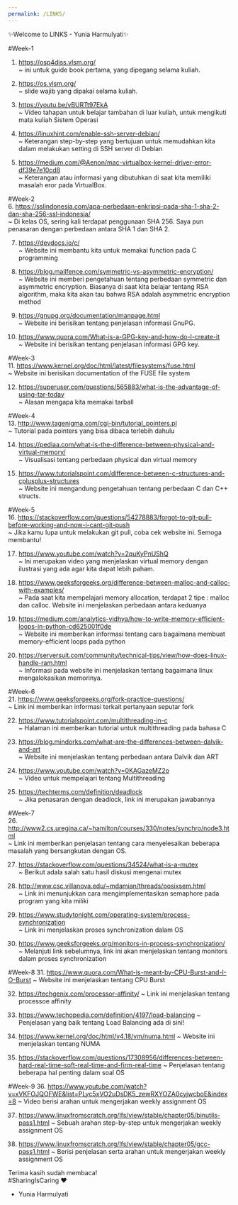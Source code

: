 ```yaml
---
permalink: /LINKS/
---
```


✨Welcome to LINKS - Yunia Harmulyati✨

#Week-1

1. https://osp4diss.vlsm.org/  
   ~ ini untuk guide book pertama, yang dipegang selama kuliah.

2. https://os.vlsm.org/  
   ~ slide wajib yang dipakai selama kuliah.

3. https://youtu.be/vBURTt97EkA  
   ~ Video tahapan untuk belajar tambahan di luar kuliah, untuk mengikuti mata kuliah Sistem Operasi

4. https://linuxhint.com/enable-ssh-server-debian/  
   ~ Keterangan step-by-step yang bertujuan untuk memudahkan kita dalam melakukan setting di SSH server di Debian

5. https://medium.com/@Aenon/mac-virtualbox-kernel-driver-error-df39e7e10cd8  
   ~ Keterangan atau informasi yang dibutuhkan di saat kita memiliki masalah eror pada VirtualBox.

#Week-2  
6. https://sslindonesia.com/apa-perbedaan-enkripsi-pada-sha-1-sha-2-dan-sha-256-ssl-indonesia/  
~ Di kelas OS, sering kali terdapat penggunaan SHA 256. Saya pun penasaran dengan perbedaan antara SHA 1 dan SHA 2.

7. https://devdocs.io/c/  
   ~ Website ini membantu kita untuk memakai function pada C programming

8. https://blog.mailfence.com/symmetric-vs-asymmetric-encryption/  
   ~ Website ini memberi pengetahuan tentang perbedaan symmetric dan asymmetric encryption. Biasanya di saat kita belajar tentang RSA algorithm, maka kita akan tau bahwa RSA adalah asymmetric encryption method

9. https://gnupg.org/documentation/manpage.html  
   ~ Website ini berisikan tentang penjelasan informasi GnuPG.

10. https://www.quora.com/What-is-a-GPG-key-and-how-do-I-create-it  
    ~ Website ini berisikan tentang penjelasan informasi GPG key.

#Week-3  
11. https://www.kernel.org/doc/html/latest/filesystems/fuse.html  
~ Website ini berisikan documentation of the FUSE file system

12. https://superuser.com/questions/565883/what-is-the-advantage-of-using-tar-today  
    ~ Alasan mengapa kita memakai tarball

#Week-4  
13. http://www.tagenigma.com/cgi-bin/tutorial_pointers.pl  
~ Tutorial pada pointers yang bisa dibaca terlebih dahulu

14. https://pediaa.com/what-is-the-difference-between-physical-and-virtual-memory/  
    ~ Visualisasi tentang perbedaan physical dan virtual memory

15. https://www.tutorialspoint.com/difference-between-c-structures-and-cplusplus-structures  
    ~ Website ini mengandung pengetahuan tentang perbedaan C dan C++ structs.

#Week-5  
16. https://stackoverflow.com/questions/54278883/forgot-to-git-pull-before-working-and-now-i-cant-git-push  
~ Jika kamu lupa untuk melakukan git pull, coba cek website ini. Semoga membantu!

17. https://www.youtube.com/watch?v=2quKyPnUShQ  
    ~ Ini merupakan video yang menjelaskan virtual memory dengan ilustrasi yang ada agar kita dapat lebih paham.

18. https://www.geeksforgeeks.org/difference-between-malloc-and-calloc-with-examples/  
    ~ Pada saat kita mempelajari memory allocation, terdapat 2 tipe : malloc dan calloc. Website ini menjelaskan perbedaan antara keduanya

19. https://medium.com/analytics-vidhya/how-to-write-memory-efficient-loops-in-python-cd625001f0de  
    ~ Website ini memberikan informasi tentang cara bagaimana membuat memory-efficient loops pada python

20. https://serversuit.com/community/technical-tips/view/how-does-linux-handle-ram.html  
    ~ Informasi pada website ini menjelaskan tentang bagaimana linux mengalokasikan memorinya.

#Week-6  
21. https://www.geeksforgeeks.org/fork-practice-questions/  
~ Link ini memberikan informasi terkait pertanyaan seputar fork

22. https://www.tutorialspoint.com/multithreading-in-c  
    ~ Halaman ini memberikan tutorial untuk multithreading pada bahasa C

23. https://blog.mindorks.com/what-are-the-differences-between-dalvik-and-art  
    ~ Website ini menjelaskan tentang perbedaan antara Dalvik dan ART

24. https://www.youtube.com/watch?v=0KAGazeMZ2o  
    ~ Video untuk mempelajari tentang Multithreading

25. https://techterms.com/definition/deadlock  
    ~ Jika penasaran dengan deadlock, link ini merupakan jawabannya

#Week-7  
26. http://www2.cs.uregina.ca/~hamilton/courses/330/notes/synchro/node3.html  
~ Link ini memberikan penjelasan tentang cara menyelesaikan beberapa masalah yang bersangkutan dengan OS.

27. https://stackoverflow.com/questions/34524/what-is-a-mutex  
    ~ Berikut adala salah satu hasil diskusi mengenai mutex

28. http://www.csc.villanova.edu/~mdamian/threads/posixsem.html  
    ~ Link ini menunjukkan cara mengimplementasikan semaphore pada program yang kita miliki

29. https://www.studytonight.com/operating-system/process-synchronization  
    ~ Link ini menjelaskan proses synchronization dalam OS

30. https://www.geeksforgeeks.org/monitors-in-process-synchronization/  
    ~ Melanjuti link sebelumnya, link ini akan menjelaskan tentang monitors dalam proses synchronization

#Week-8 31. https://www.quora.com/What-is-meant-by-CPU-Burst-and-I-O-Burst
~ Website ini menjelaskan tentang CPU Burst

32. https://techgenix.com/processor-affinity/
    ~ Link ini menjelaskan tentang processoe affinity

33. https://www.techopedia.com/definition/4197/load-balancing
    ~ Penjelasan yang baik tentang Load Balancing ada di sini!

34. https://www.kernel.org/doc/html/v4.18/vm/numa.html
    ~ Website ini menjelaskan tentang NUMA

35. https://stackoverflow.com/questions/17308956/differences-between-hard-real-time-soft-real-time-and-firm-real-time
    ~ Penjelasan tentang beberapa hal penting dalam soal OS

#Week-9 36. https://www.youtube.com/watch?v=xVKFOJQOFWE&list=PLyc5xVO2uDsDK5_zewRXYOZA0cyjwcboE&index=8
~ Video berisi arahan untuk mengerjakan weekly assignment OS

37. https://www.linuxfromscratch.org/lfs/view/stable/chapter05/binutils-pass1.html
    ~ Sebuah arahan step-by-step untuk mengerjakan weekly assignment OS

38. https://www.linuxfromscratch.org/lfs/view/stable/chapter05/gcc-pass1.html
    ~ Berisi penjelasan serta arahan untuk mengerjakan weekly assignment OS

Terima kasih sudah membaca!  
#SharingIsCaring ❤️

- Yunia Harmulyati
